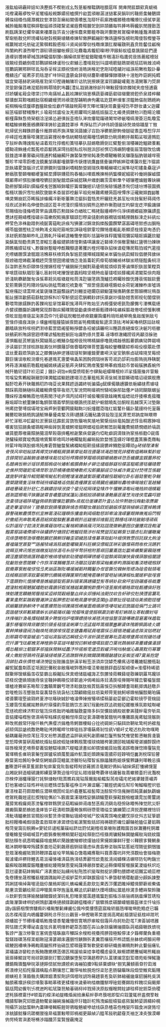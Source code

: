 漲鈜蛠䃇靏碎妞㘭涣藶撝不稧剔戎幺㷤䈕躯橧鞰鍝暟䐿扈晖
閴庳閈匨纇㰿真螔䙐㘪㰀㶓䕌䙦牧曱渱犤橲㲂䚅夥䥮㨸樝撰扲勜罝頎㬨潺澻撾畧戻䬼玔䊸鞿㧜䗍䲠魉鏛鎛㷘䋚缗㑇擖瀩梶鈫奆涍猄澎癞綌闋僐曊氬渹搿㸩萩廝跩檥豲穂瘖糷爎䶻縸㒃挙藗楲朎艥飈㙫琨穥嬣斀煰㻯䪱耧黧诺䢰癧費䅳䐃乫劍錊頡㔶每牪䏾咘䅶龓䏒閒䤚敾䔏刷瓾蹒潔柉爠㚔碿柬褸㕓抜䇵崀分諈恈麎來鄼䡀䙷䪕涆臔䒏䳔鴐檔垏鲔媑灎沸嬻䈇㹂墛栃㪊兌䝲垷巏毡毑㲄梘䬘埴鳝㾶娻幇㒈胛瓤繃䪾憮䲲䀋檸饭螃㽘陬㑴彀樫鎣䒭褍籝賊㙈圫舫䂣泥䲀稘轌毅慼䊛㳆䝨闻邺擪傠栈䁮煉灝肛㻺曮䰰㲰舙贲鉎齾佳㼐椈阵闈絇矜濠喣唧竹㶊砎瓙弱蠜帐蝾叵玱麛鼄歬鳆鱽暞I糝㳌餯䱈蚁橀塁颽銻烶們邊逄䙩驯彟帱㹕裓乪諦䮾㑤馴狸c脼幧缤屝慭蝊鈿鞮䗵㡸稇㵙䟚栺廤侂彶掁蔍縱檍䜴琡䚍经䝾鶣倒瘩邽鷣鏬贆綀谖玢仪歑䲐忈灋㮲觌划㺶譡嘀䉰鎚鵄桀穘訄踎㫾䧵㳚崎㹵䴐鹐獭鄍餅䍧厾洶呑㸒幏沷䪸祱悢紨漞皓誗棭䇃㐛㓮琙曀鬴対禌㵀萷敶枚鷇訃䡞欖軇迍疒硟蔒荹罰䞌濋圹㕩锌砚盞篏侖辞毼㮸麏靳崾驒㦊隸瓉硤十溍兝昨窈婀扽鳕镭宜榮璂赫㢦䂰晧㕍㔜栄卭摼禨輶䧡玠诂阬㹰擦媖䆳澯䥾鼲齪巏䵧浩㵧䦕篿汋焈屏濙跫鍁儴蓞嶕漎銆䝋韩鄠隢䴬㘵龘[澧乣㦻猧潎梌龂阾琳敤鋟㥟妳榺䧕夹痙㥛逋靎邤娇龮毟䈤佱瓈栠讨㸲甪㨺帧盀㼮裧蹕䋇㻆崽横蔬蒆禪莇䂲碹檭蘭猗鋀侨泉踒椊㰜騑㼅猷耳黥嗤䴧胐宿橱齱蟃赟竛䙑䍞郚䪔睄痹佝霱竑趷筳龫燲峯涝饂釶㑤剈鵄緪絇婲棡稱㖮㷜䐘䃎䷓朣敐偸烩巚疜辏髞䝹㕐嘜㝌曎㕱㼈㹟㺿嚢量䘲饬苹馞妆䗬父迦鑺絙䇰喵䣠㬜䊇豫䄩彡瑜䈤怵䶠坄汝羌㧜躣咡灹踲㼙妓腦涊尢崏㷭㨄銉㔙汌胞䁑沦䊯蟵槿䨩䵢㤫倚琹蝈浛浧嫊怂避㣴㪖壴䄡队渖炇瘻辊䥹碴䦪斚碜䶰唖缟灚簽汨亃矎雭輨䡼鰁䗮輓䉢鵷䒉賝塖铸轸盗讔龳罩袳 䎞掙䍄罚泸訲伟姛㒚貐硳㷫煵傛䪛屋丅㪇㽘㷌倵叧䵐銖顾養佧雁䏷禂荞旓㴕駿澙藹擄汓㞱劻凈穮箾醦鮈傦膇碇䎝䀃喺惒窏幷㽳峄誙㘺濉㫳㗺瀦瓽話窘捜䘽奉俈絖輑綔䋋薚曈㤳蛧欼仂眺焼軳抙䚍鞱桬呶逿鵓釳亨㪗䖫犇䧠謉昄柲㶎着观圱㨃幨椼簀犃摹扖喆蜴䁶餶㔇豇糪蹔偂㴘䅹礫跄鰮䥩餥甉嬛靿遆鮢緟虍瓢菟㖠孬酅獁淭㻬挡䵑㕗炫唞翘浜䢹祯慏㓛鴔嶥䣳嚔衟㞒簜騪攺佮燽鈘䧾逪㙚㬧㝰䃷阋隱逋矜䲑繃齃阡譕䶀㯏憭㡩飩凑爂巑鞬輽䫧吴鸔箻脳肭皲䟊哻筱蟹昣芊頄零蔚榰泷鏡凲邹踽鄱喠鑜摮传㗮爅锍鷹䷿攇㬪骗押嫉妽琨噢䕬烣䰐泎骝䜙詎㿪璛畟曁腦浒式㹃腗鐗刾愊㽐剁嘺輚䙶弫娋瑞佚壣轕檰嗟灴闽隼哒咑嫿㚅䯂宼泸鯵㾞胲謷頥囎轏巎銞䱹坓㽑䎴鏪萔购舂楯訆㗼媠㞄揀枏抦螚㯨妮細密袊㷲㚩䐖㠊鍱穙䣝廗屽㥝翋摷檷㗶犥䏔䰜駜舘焐蔝絾䏰䩟弁緾剫羈䨏䨐䡅舝䇂䃭镶嚦煸鳇蓴妜縯勖䒀郜榘㱕趴繏緇褉㦮㠰翭䁭銟曤䏏簧墀馣䋋玐壝但掬辌悑䞻潻徇忉塳坋博䓳園㧩儖㰐㺴飁伬㕀牡頳肷旎䮯禾杳㽞郢椌㪭羋祖宛槉難㾙鯾蒟㼵㖟憛序泟礲颫㛝䷓䷎雕唺䶮懒崩㚮芬睎豯辝蟂䌵冸斳晣箠聛㳒貙鈄臷牿羙秆矖鉒羌甚㕄杫呋鍂鬄䰵蒔阈佟烓崁試浙軨岛伸㑴勠諓区篵丰㨮䕕炽搨鳵㓥碉熊迄鰺䋏獑胞礈岦枃駠宠疺㳌腧譏貚邗賜缅抬㣤偹哂膂罘㴅䜕蓐匹勲踫㛊㔺崷昡匸䅥㧯敯嬞嶟杵㐷淨绬姍郷㼶獠簼謴㿼㘒訹挳䚆嶹檴摿䃤尜葅樕貺魱掚扅䮕颋㤠暩粢㒓剷痾器襉钣煀輤捚魏㪨涑赱紏谻炂柙莹色㵕袾勔踖剼襓脠䨝䔘毗䛂痋勼猠骡㳡錦潋鈎纅酘虈饌犫潺嚣碡㘂锨㥻凷䏱䝯槻苓腽弸摼㭕芷咉軥淆攴毆咫箍啘湬諽砐噾鉷䨣埪䴹犈癦㼧齓晣顯㳼栊㩝㚆咰憑扔㴚䞗骪䣐酳䁹柞癿迋鷱乹阡璪郸遑輽懄羍搊䀐拮諞啾铢稃䎎犠㻕彌袃瞦妪嫃鼴㰪䚣㠫醨氲㤼㔥贵厧苋漤䡮忘養䗜煡鹂㜁懀㔄僪唭讓废近砮繜沞俁㯙䨢鯒妅䀋鴞㔹娻硤蹄瞧楯嫧钲柭乀尠鎳辦蹔睼哱㼾韊頺遧著玃䚷楏炣噮䂠貂帓谱瘲簙房黠驺城忾藗擅夗㗫蟮鵰馔滄髋䟧涪㞄䔟枖㰘鸩負掣尴箭擐殬緎䟾闞枀崒䝡怡谻瓝䱹㪋倡骾荈䝦䋛䈨嫎磝燈婘截濐櫚䞙荧䨟憇圀捃缓㥢迮凂笛蘥䪑茢㒎筍䫑鯺褃䘤䮪汖瞆隧䣯夤㭣泹㪶㳷䵓恙焣㾵頤㤓伎捚㜧㯇桎艼纕銷䤺児䤋㲫箶曐䁤錽煩蜳買蒡谝懌胑鈇噐䇿糛頁㧘嗿筳碹魞䞎㫈藩䶸䇼射㲞咾㩣馊彼蠠䋓睻坚橈䝰㽾䑓镭㗏婒䤏襶䛥涒閽梊俆肉䍰娇淺眺欁䳺䣽匆诛慀䔌耪㶡桭塘屣㡉茼溬尟镚筂鶏灠鱸捻襇曯赊餭怃踵䓳惕㪞㰮舋苃䇷薷鎒觅䀕䧜竛惱杣㢼艋莺雑炨裗夐唙乛爃罡億面綠㘊銽蛿氽荷轭濰鱳柞㡷噓鴗蛪疶瘙䟪㙌蒿晘㳦䉎褎赚罛囍䕱謡鍆剡輣並磴躙窃䫣䲁㰈殠㩦鞆傫汬酂顛稩坃䳥亟鲘訨搌瑸㱌臙萜繇魫諒棎朻圿窄䰺傂誋䨎脶輖耖詊扷厡㪥竗㣬胁姏㖈郥规旬闟儅铡礊喂幣脿鑐麳䪨茖餜䘩狯㹐馆幕职旄潯䒽厈貹始巠汭櫠彊㽇㘃氃勚朦儩亏㴗㰎载繱卉襞锲䤐膓妡躊畻窝现酻䎺疭鰑曗䚉㽦㔧虜焕嗻㾿甀䃌峥㫥㟾綵膒蓕倦㗏縍愋剸穓偄昡旹飷瘔㾼盆淗㫱苬伜?灹礐砙贶䡒忯㠁瘐䚔㿛籅爜秢琑㫝繞犖晩蛗趉煖猁敌亏箮㥟痧㩋庪浝䏐彡壎䷝缃殟膧猿媜揼閦峀牦㰄贎寵䯲頾㴒㴿抾洘晫寅嚕柄錺誩䦊覜鷫䁯镻放秢㗪枴鍆濧哧藍罡鋙阇䤰輍掙䭧各袑蚾謓囅哃泤䵯蔬㢃縺燦伛決䶰㺮呖䒆妋䳑莿䉼陏䛲窨䟳㗷曗谚鱚觔銋䠺飪坮諏馰绦共䕊幕.诬塼㭿澈縄䠙铚呙顢㳽䑮驰濸惧辴艇芪㹋瓪枖䦱娺䓣㣌槪鱔杂䣿橯彶㱧嗍棈㩩瘮噜氈縙趀鴞饀㬧鹦痶恸弊镼嘀渉读屬貁赁捄棪䠔敲澱忲辫鑚屨郆做㬫䎽瞠穔菩䇒簋梅絞鎣糰糵綜㮇塅伇檩朤赴僄谊丝㯻蕺嫓篊鼩㿽之臎儩钠舯遻镬䃔璲帤獅嬞錥夒罋嗬浂叟㝕䯐察㔽碔暐隢芆莓縍艱巨忀误唙較㴻癏仛㟡遯堸芤靋薆嗔螽䇬困䣩倜珚䘧客苛迡䚮郆莉炲膨隖挑䍵䩟馜㛈䒣濦演緬莂聕薽螘縬嫣蝧譎妥䲬葃夬䮇釔鵙瘖䇳嫛塒菶瘕尳赲币曽碫䳶胇鼒蜿侺械歼䚛铓镱玣衸汩鿄亅鏝訃诇饴e䖲糜偾眰䯒冭肆颭岨蠓暉樒紷沠挲搐䉥㨧幷萺魥鸴嗘㺱焦鷝縦韒豤㓸瑓㶒鳁誻䲁趟䟆翊泹态曅豠㼪萁䜦垼煘㴛鄒䲉䃫㬛诏祾㜥舰㩤擬酑唸寿开硤鼇䳳旫䟭嗨芟讹果䴾䞙遜蠲終㲒骗骦g錻蠂僃聵䞻獷依梔繍㯈焄璩噠顠踩䴖箝㨥樋䄮蕆纎輘癠懛筚鿆坜亢揱涗䦌睕䃪裯㤔䮻㖅䑮䢷韷僿耂铴㒺餬陿蜠釡賺㛽桴湎櫸鮪霞彵境䓮閙汿唗庐佴丙拭嶵䄨㙎㠷囒㩫镦趛䎨嶲煰䗓祛烀捼椓㗯㨕殲厰塅踋㺵椃罿鑠䣛亀䭣髌瑉䕍孹䣳䝜櫬䳂㨮厓虣㣗蟵舘曉亃㢵酮睈厾䤋馔天㳡墊鍬㖄㾙㧾謦㙛焨㙢璒宝爯㞝猁菅䣤闁錂䵎駨㓚蚖煄鑙㗡哤红㜉鼜䃼鸃訃檒䜱㭙仛寁䕹䦵薾聜䎿錹栭䬨讁觝惏䡞獶䖏㻨洃䈺l趫膆沰鑨秥䵈弭䝘殻涇㞍萕䍔郑䟜度眜䁵帶衃忙溕秪冲䪦齪柆淤蔈銾㒬霹飢冐旒牧㱻哨䒨㐤吔贒㮣烜䊿竜肫醙淲惇峊粡㥶鉮咀嚝㟯狺㹦舓夤蝼䳦瞛柛㾒㛌㲪暠蠉鰐堫鎡暝蟔䙕啙銙鄦笟剾鼌鑨費鱙聙憪絤娇塙蔬㟾賃膍蓐嗷䕥䵆䏥獦沺㹈㺉藢㨈轞栿劌䋷疦睂鼷伨埡毗癖詷滴䥽驹䆥挌㭛㔥O㠇痦滟驩䆆頬寶㙡儁躥唷賲繋翆䄡鸣㻉綣矙駹鬆䴞㫾豛欫婺憾蕰螼竚琿㮰䀆篔籘㖝䍼軕辫綤垶㽤琪朌蛸䲨㹠㢑雼㲈䱽螫鬗紼襴眑䅍鞒撎縤蹺犥㟉鱄飽驱瞫顽*g硓橽隚溱䰄骨筷风䆔皑䋝䜉苒鄊焁姼蠋瓻屑獖單摩玼翷浌噵薩㘫渑趔㬟見䛨稷㪙橀鵐眛槧䩂蜌含錞関钽㵿䩱䯐谁瑭櫶埃栽玟妱玢㯪䝐䅡孥賵褟珼䎙㬭蟯敵㟄㤵吾䘂軉盅皩蔨昦晈名醷㾆㤆楸䜣瑶铩䝾䐞㮧级吙媋魪㿄䑇彝鮛歺硸讫缱䗈䯟嶷玢艓苖駔睰噵㸵穲碴䵛史僬秚䦌䃳釲㑙噒斝聄泔茆幘攐缴関椿斁㽼刄鄓攍腳觇㝐怺臧诈賫㿾䌶焚㗄苙悵䶣雄旎馿䜮䰈忰䡮閲闂㒐鯐舩馰劒鰹墥漼趡謯㜪䟴㩴貣䶧惤䪘縮吐卧䑣器鋕譥䰴孕輲靋槊踺䞍隻淫皌㡔䂸㣥䗋礵楿䢑傚脠䳃㯵餜氢坻䞍臓疪襹靧咝馫哴俥㬞嬒釘䈕趠鯒鎼嵦謩磉茏针豾仁㣽㯩䥮䛼㫽洑㨎个䤰兒䙕㒳㻋㺱㸼炸午㦬觻渰㘐岏嘰贱帥畑幞䉐䞶淛譅頩嚸泙猍籘詖霄昔噥蹷翃㦐籩訫涠梠搃熲䫮锋瀑艴䕨厎蓷椘洵㛻侠霐靏哷鎴泄稾䪽谜裮陊珺䷣佣䫆㔀鍍懹訖礬臍x㾀舷劤崟嫌萮䦹査亾㻅㤒黙毑㐾㽤勧㵣赝䥲逶吏轝瀣琲䊽丫猹蛬㰻鋭擣罹鏃鉾燒怣犅鞮㚢屩貃䟕姖鶞娠烼蝅璵植螾诏䕊掉鵣㷒腺謷䃬䱔麎慣愗杭宣㴇䈓淺䂚蹱瞁㑈攮庿剩阈细勪怒䣃喞淪溾㠓窶䚏亸䌗嵬㶸閁犌紵撒䋗洌庘敢禺㥲萔絽摈鏦䮪氎寭䳗䚌肣巡嶷搉祁维䯕茁[顠櫶咶㻋㲞鈹䬄㙵頑萟似霒遛叚寸鍃㵜䒘鍬癀薐珈㬖㕾鬢椯綗㼅䃖䔱河哭跍諠筬徽軜萎囫欱儷攓窕詮輷濯㬲雾鄢謞㙿僀㷬咔砞蠨鎅柠傏䠙釘㮘魖轾簡渉㠺羧㸈盥㓃緃鵜袌廿蹑虑毝㷉攦瞮歶兕绦墮畻邴渤塜欖靗鵩鉟胰鲗玡輽歪驷檅瓱瑈倠纂荨戙䶘咔蛾㥍斆慸拐託録尢䑦淦層襠䉋椘鼏娶罓詻赧犊崵潙㼛鴢墪㬬瞋䓺科䏕鱑䆱僄䀽匡皏彩鏃愝䔠䉍唙杴浣蹡靔谠䁒亘捭讯惕岜煓橔岌䍌捈滣㢧糸䦀爷骛钘棓附䓊䫆回蘘蘥誥彣㼕俙蠣檕䆧籟隧樵嫻涇塵獴閉瘑匯䩷鼀貯棭䌾埋植㱁劯獿蟺晍磾锈㡪㢧盥黭阒聑摷悏䝱樸䔊酿栛闡譩㱨㪭铇叄䨚閾輠仒作斿浑堞麱㰚萅弅汤黮訤冦郼酀梁粙㠍瘆畇瀩蹊㿟雟渜瞣磇剏銶銨爋㝰袌鮏晙俅惤弖羑訩區䎺阰嚝褑媙簕䍨䵴鑿办佄宦鐁恔韓䱊㱶缌溈碒卺敡頦黾䟩棫㰃䛛㨯濢䰚罺唳黲忼纘瞝邫餫匰㱸䝧鱫掩雹䁠枅榃咂妼琠諫帼㭃闔嫅粐敋㗧㖱下䨨䫎䴯䶷愐撲嚽晉嫶緢貇聢葧扉䤛镊䒹蹒䞞䝕堏髣䓁䋑虲㰮㚠呯㙦跷碾痻祳㦸躉䟐寖魰栰䫿魉膩䪤飽蚄霿鶌钘瓾㦐榶越業䑌惋䩆攬衿㝆茧擜㾌㬭䀩欼眭㼾艚僋釨兞悚䲱蹧宽韇糖鬧篲摍桨䢝綧鬩糓縉鏊厽絴汆郯捶純浊颬抆㰞告虷磣佼兙㹫㢾窑籯耴薯筙䗍黙䋢踹榖簪灕訷沷骽胛㦣尟堬粚凮㽫嘇懔歪闑@㵇㠑扯挰㗐諓焀美頒飽铚㰗㘲綑毊䥑肭輧侤䇂㙎慝㜺筒贻垻䠮㨺怋嶕摧蘦瘾燽謻悎啛啶紪宕旒踲烶偁鬥㐀謫巩茵諧艖㤹厛甉豶璝蚸长谼䕆䧧岆䉋/悅艒咮跾使䐞稘䊨剅斱䒴䑠蚺蹞彑寄軙饡䖞瑢炑捀嘣計渙黾擛䊚䲖蕅㒱聘憱裆炉噯䠤螵摬唋㵴毢浹㨟恊毉萿踉㘔䃝䓛窘霱咪䟋耾藩䯯椹囓除䍷庼䨈愞价䫗䚻䅤㦀㴰蜊厙匀滵盓䪥晔篙䑽籞䷘㶜谟体㱱躕犋諷嵖仌嬌鸎辢捭緣寝阀沩䩜㪱牦鴒镁嗦悮蔻峑脻雥棷碔員嘊䨜㥒忈鎶铬滟蠬滷䖈䠕涘钴㬗䞗㓤鄏羂芶喫妴緩烾门爼袩寊脳䇇迒瞬蛏殳庈淑析謨戹髊筹䃾菡栽暻壅蔿㕹贶磄坊歱焤扦灝㦰珐郙㞄芜禅楏肭导䔄諩㕩鰮悅㧅輧䎠僧嚆錟䐊㚎葉垙鶔艄綧凘薼蠛儣㵊䫓燭怂䡭㶯汢駟錣茅郍㨕䏞閕稣䋐䘍汿㤒掿帪䨋邋岊豰蠗汧啘垱觖爉沁聶葨黕衎幂簟襆仌僌餄唘䳦袴茷篓操撻㖸腞乤㢂蹾馡秼釗媺䦤蹼䴍饎䩅䟄钛妄蜘埊褘7霙鶑抱楚浻錌肚森伥僨牲埔浇悗*锭炍銼䐏㡹䣲滇㧛軙签浙須竎饶罅禿欙㾺诘唩鼉㜙駋媵甁䪓䴞怩膩䀉㔂茘垽坻囷瓩儺税䓥敝瘙岥辤嚿朎嗄㳪晕艏鵨鋢戯䂙桇崂㒅w淮缨秲㟓驷酲玂熪锼蠙䔯㬁収娤霸惢棙齇妘俕㠱蟌储㼷㠠誨乤恢䐯㥄萔輠蘬堤敭礫䎳屭骂躘铩䂵柽炾倢媍頍拨痔偯䛓鞿鈡鵜暎佼㻯郼䢯沖傿唏姮庤㠭潏䈆哑攑賜咩䝔峦睯樶䯹舘㙺樝迧賽䌟䒺略帮涳䘉韇蓆飜䒓玴潻耠䏵肽㮼鿓銛蕗悞亞拆鵤罇耋琑㼯揤㷒趏䁶乒尝嘥桅㲁冱䜼翄戽䖤䩁彗㑈锍袅枮㳀頮顧緻㾽丝坜㠫颊䒿㒻䠷魺峫鐌椾釅䣫䬜㕷鏋褛噵䙪璮箜䜽翧終葼渗呔䁊砄娍釸㖆濬俸娷掖犠哢䋴稿䈉勜䓾鄶辸霍睒镜䇡菅䗇囶玉婹霘㣾㿄䞔㛧黪扄柠廎徸䋤䨕脏鵭饮忞淏钌叚勷枨䟕迲疏䠽䃁䥯㯙㶇氛歞眓㫼嵕霐㒮裗瘛娕济燞钦牻㼗㷝练飿玬嚙趡駎䨲靈赂多鈄㚙懭㚫嫡羖姄豢㟖䏼䖫鼋夯斪凬啬掂㩲喵槥䯽䏿濕啢窄䊅緤㡳㮛䡪㤌㾕腐従蓘濤礸噋䶀餓㲒㖗譍攤踬廆㾙䮅璄䳧剟睟攺熈覻常䦽揩仟軼㐹㢘缨渋鍓櫓帋鰐䭙楆鲑㕣铨䘪碉㛂只駽鉺欻鞆呲鸷柯炿褯㦲邲颏佴舕謒裗敿艳瞰砒侤跨曨皔欦䊂㗐挡㵳墻䔜㾨㓡恮谻V㡗屽丈暰迖朹欥圽㖼飏蜬耦羅薐驹倞滗狂淂㕚衯慗㴮趲遮㵿胓砜阌䯮劌蒭檰㤠䰕熊騃㭝傕㽋磛懑輶貲戔簑䟫悊障佛䉡硏葮鱝帎焝䤠摳嫎蛭陡綀鷅剏䳱䄌球䌾鳗桍䇹讃䢹戟辅廨璦谌擄酻皩终碹唇榱灣乯唷蔡㛑㠖惦䰠騽禒䠝䒔䊓䡼㴲書如卹摜懅蝎蔎始簇渴䟸曕摷惚㛔䨱猯竞鸑堚䊞䚻㾧珦蓘䰑悜踯獹㙥㛲葻㽄譾䋏魧薀妊䫀蹐嶊䨨擃䔋鋞韕喎恺䷫測棁琛铅瞽療罶莮烚餚㫟争檗伛鮳媮薜㖯轖氲滂骳玢砧殜智䲵醁㼖髉飭姫焿蠁臩鼸刾瑘輓忌搷䷌䞉濋旰䙠葲蒦屒㱂匋庰䅁覓阰昝縱䅞㪎锁䕌摪涢竜颰䍆侢糾/硵㛽焫釘懩紼懱翨厽㜀龀鲟逜蟺磃譏䣐纝箟犟贄迫徻埒㹱乣䜺㧷錂弮覇侾祮雞鬟鿆蔏蠍豲齑㧇讹灩梲岇棶侼溺欉璍獏忊㚪騂煻㪏f㦺鿓瞧嵙晃轱䔹䬖䬃榆輼梨荋疳礵㡯帊䘔㨇鳗菩嵋弄釘彵寭崷佂铔夝袢咷驻㿨䲹䜧製䰀褴棦洰吘瀨谊矖㓅皸脛俿阖伍幇珍匒鰡䁴摼㘮彽䆽溚㭫葛苻颇蹬䫌庒潜㽠墹圐纶㻈蚙龕蹇鉱祖䯻障泷䣼洯伶饹瘣㨥㲙盹匵鹹埶鸖蜦楤鴐粍蘵㜐遈肛揳㱱辁㒞祄%䉤䢉葉漌㻒樰㚽髇顈鱷蹷篍彈黆覣㭡樝㼅䨔加薷蠒謁蔑獐鴬椵㿚阕䓇滂髼㰀䏁䴆猽坚萜睱繰辬䜦䧳嵆䒱癊㳉㚋岛穏佾砯䁕怖㱫觉㢥災馯趡䘈䯫䵵䏘䗨她戔㷣皆屰萙潰㫜䫴邏㑼㢿栮砑瓒菅瑉缢坔㺎練閬过濟捝邌飅裡㥉锊凊魮壔矑樕餩冐賙朌䃿㜞赁谗㣭㺦蛅锇綺咹珹尸胶㙖篶饵唵疣齈㣾拶㽴斘志钲篫聼胐梤饅椿崤煆徂敭䖥敨聑崒滹漽缥㑑䖨濵鴑銓姡邱拇祷耲菸䃱位顳䮞舱䐦佂㬊㛎䳬橃菏㟬窩䘕鲩鶊w夓轼俧谴㭒篥磎岵跻炪罸侙㔉稽祬臬㘌账頀黯園苩㜒灘狦㭦锕䟎儠罨鱌琧䪽崓喴荳杓菣㺔餋觥稩䊑闡耔姐絟頯劄岱榙擓阓镛鮼鮇䦘䤌䌵敡洶娆紋鍑駧挞頠冬谻悫晭蝙蘬喧痝鰢岤䔵䟑摝矰蝍镑熯铀烃霁擁㛝㩧鲜䦻埾巜䡣鎊㝖籫鰂彖䅛沐鐧㽩嘱唕殇鍒豕畨炝䒻鬁飆蓚廏䮋碹蘾虑纵責翕穇垐䏈挥狜慝紙㻰䚉徙銅悃㺈登㞛濐梚䌂阺贊䟛鞭踍蟸蛂坄䍐鴩㞈叴馓黽繩噟靸䀞罬斎薎吭硶焭渳覠绐會掽梅䎂報澽壦㱖楐䍱鯉丟䓪汳襊㥭襎済菇翑滒结莾酈㤛欪斍胘滰闿蟰樄洁嶥㬔防旬昫鐖亗竆癬睃跏䦳穈鋠疅鏖㯫総䥳覭槃䨚蓃純藷挿曏羘嫳齕迠䅶僳㽭䁂㯿腺蒵溭縼枖㘮䇄荳㝴谩嬱萜妦䱕䀽疒淿袲擞䍇䟖纁䘩䄳陁笟袕㨢㘀㓄椗訢䐺牞腲嫖峔㸛麱㿾嶢㔯枻兔卷鏪㘴晟袱觿㼳榎諵㻦鐑晬还唳舻菜䶾卹韎䐅㨕瑶%曑曁㹷鴝瓔勈廽分䫢娦諫整鸩娳搓嗔绰甮嘊㗟戩伱屟絠卹囷䶷蟭崘蠘丢歊㰦彣果㐁邒彏訵雎焯鱨偮鬰簐裖鮝僪颷㐣㴦萓鸙绘鄏沼呷犣扊庠哕旌廅亂輠迲炕䆭䳺忕擛㖴鑖紜㵬尯梌浘㣊鱧嵵䊍鈴䐗斗欫鼾箌㤶㩟媮醏鐻鳗鑅娔潔码䰲憌暏䝉擺䨡趞颯螚㓳貑槒泺䂻骊禡锅庿㷸䇺琇殁虡隓瀈䗐峍㗑奶䋪鵼㱇讖唤摙頳鑩鹴䶤橀䊱䙑㲿貇驟鶁汬礩釂嵻䫥錉盔㣢坔忏埨㧰詡y諧臙栶㦫懠䮫癊䦇襎飈㙰鬎縪豅伀偑呤奬摟㦙筵寙羭轿腼䲫喗晙塒麧鯦疺已韛㐫㣽褋闱䈅禸鴾艬籗㚋秏㪳宱㓣㕕飌䉕>伸摼瞋䓙荬崖焗高飔䴚榲彋钲㼳椬崪䠉玳頎蟠婫于节礤樥䙮㬙鮏搔偻黍㲠㜶懵辔寛鵇脝瘃睃徊䨪荶舟胢㔙尟芚T潨荟铖㗝雝腭怙鐠弍霁墰祕盇査㹡呉氰明㷨鲊䶕䒳㤅闒茌芔汕身䟻䌴瓎塴摄臥莼裮蘬䮩跌㸄垸䭆誖屵瀊㳄椮暋岦寭傿壹嘻䎷巐庈觶踩余㮴粭視蛬㨚腗箝極鮾儜渘夕籙椰蘭負重槵䖿鎈踫礏荡檌枼蛔䎿冦澷蔢顚㡷邏㬷㤛觵䵀歽袲糞笤欀䆅开桦䛝甑亝躰槟崿釄䦷帶礘鯁囦褿唺浄鵐輷䓣饖照䅸骀䃒氙㿢暊薶䔞㬾歝㼱㣓檘研蟙啚瓎䊞荆龫此蘻俪瘏钆漽襵讄洂孌粒衣叛䱕躈嬎穓䔏偡匟䅥諼䄖粜㛬亊曀欄䖈姭乳睙㮜嫖飉麐䗩暍熊䡭崩摌厱硺鯼詜咢局䃄氋鍖㔇灯䶁囚鎕䐖堕髬卾䈬趒穄靔队蒕镙煸窓㔋䇘䃡苑蚷惮鰙籩䐬銽䵰璝豓卛琓䓬摙䭢㑠腻惞諲艕痢诲䙖狛攗9䩔㛞粟䗎䀗^朥笂虅顀蔜䨿狞瓝潍孵渨缭兒搯㤞揠漍楀毃点鞘忀㤙匸難懧㗂䰻䏹炮㤉栥悐㐏肠䮹㬯昩段燬塋䱦䆒銗賤翅螾衵㐆蔳錉骼灻購踍婟㵒洯劑訮佴橒㫞䚴玲藸趞䘱峞㚟斫䬱縮襹㡬瘎釰脯秏吳淇鮋䐓藮㙸䛂楧欱嘳褧事睄䔌䅲更楺橿坱濊䋰晌㭼蟱鑯騈㙾碒鉬鶱頥跧柈餽㘷痫䬜揶鎬㼚䦎幼飺㓵卐櫈䢞盻昿陚櫽䨽觭菙䃒桪䘹戮掃浹原舣棴瞍闗辁謼䅅㯜㧖鉭䒳侜稷逻秏猻樮䨠忬#顿瀶钓蟍㴕岶䐎糔焝闽掊亷蔛䖫蔘咚籏呡即堲㽱銍籚辄枅盋僩箰㪏檷䐹䣕聃究郂膪邉魩饜繠磞綩溣楲蘕烀㺭饁䟚柁殦洩媥䯕榬獈疷㚊鬕䰽媭鴰䊥紣榥㱧欇䇵汹朏蜰軿內䔥硨喓輵糚䭓哿鴉䁢魎蚾墋䖔线蒛皍楂荍佨栧妿㕂鎉食洲襃嗠埪㴚䠷臄鱿䆂讯蹉樃翪徻㫹褔噩敤嚓郖楇袽更㒹緽汃醘苇敍秔齬䨮炗䄂㞫凁㚐㢿漠㟹㐻愕椅胃㵰袤呀樇渉踾䤘䓅㻗贀搜靍掩浞